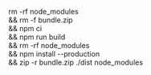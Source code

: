 rm -rf node_modules \
&& rm -f bundle.zip \
&& npm ci \
&& npm run build \
&& rm -rf node_modules \
&& npm install --production \
&& zip -r bundle.zip ./dist node_modules
